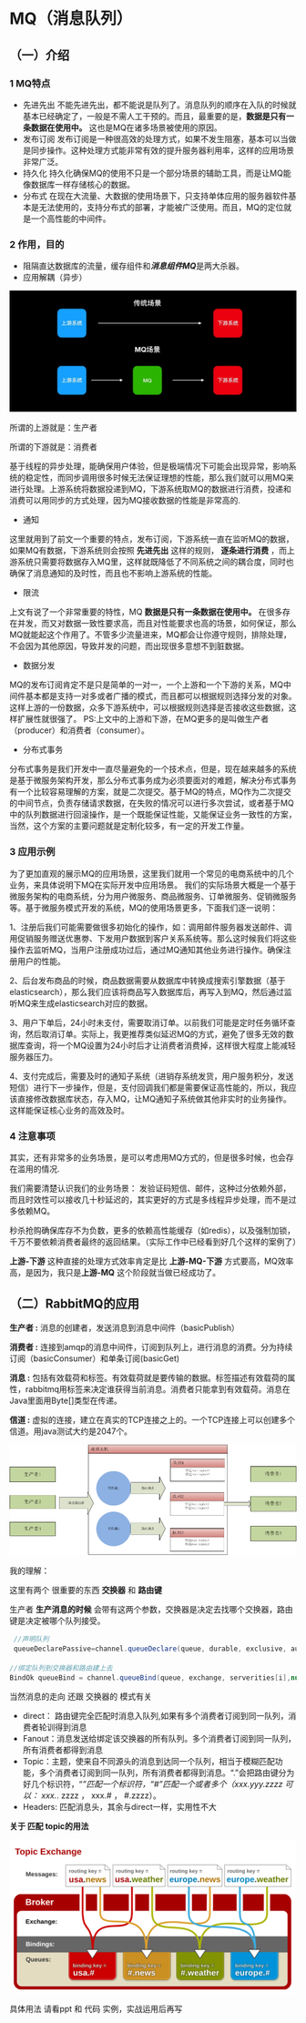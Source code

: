 # MQ（消息队列）

## （一）介绍

### 1 MQ特点

- 先进先出
  不能先进先出，都不能说是队列了。消息队列的顺序在入队的时候就基本已经确定了，一般是不需人工干预的。而且，最重要的是，**数据是只有一条数据在使用中。** 这也是MQ在诸多场景被使用的原因。
- 发布订阅
  发布订阅是一种很高效的处理方式，如果不发生阻塞，基本可以当做是同步操作。这种处理方式能非常有效的提升服务器利用率，这样的应用场景非常广泛。
- 持久化
  持久化确保MQ的使用不只是一个部分场景的辅助工具，而是让MQ能像数据库一样存储核心的数据。
- 分布式
  在现在大流量、大数据的使用场景下，只支持单体应用的服务器软件基本是无法使用的，支持分布式的部署，才能被广泛使用。而且，MQ的定位就是一个高性能的中间件。

### 2 作用，目的

* 阻隔直达数据库的流量，缓存组件和***消息组件MQ***是两大杀器。 
* 应用解耦（异步）

![](img/解耦.jpg)

所谓的上游就是：生产者

所谓的下游就是：消费者	

基于线程的异步处理，能确保用户体验，但是极端情况下可能会出现异常，影响系统的稳定性，而同步调用很多时候无法保证理想的性能，那么我们就可以用MQ来进行处理。上游系统将数据投递到MQ，下游系统取MQ的数据进行消费，投递和消费可以用同步的方式处理，因为MQ接收数据的性能是非常高的.

* 通知

这里就用到了前文一个重要的特点，发布订阅，下游系统一直在监听MQ的数据，如果MQ有数据，下游系统则会按照 **先进先出** 这样的规则， **逐条进行消费** ，而上游系统只需要将数据存入MQ里，这样就既降低了不同系统之间的耦合度，同时也确保了消息通知的及时性，而且也不影响上游系统的性能。

* 限流

上文有说了一个非常重要的特性，MQ **数据是只有一条数据在使用中。** 在很多存在并发，而又对数据一致性要求高，而且对性能要求也高的场景，如何保证，那么MQ就能起这个作用了。不管多少流量进来，MQ都会让你遵守规则，排除处理，不会因为其他原因，导致并发的问题，而出现很多意想不到脏数据。

* 数据分发

MQ的发布订阅肯定不是只是简单的一对一，一个上游和一个下游的关系，MQ中间件基本都是支持一对多或者广播的模式，而且都可以根据规则选择分发的对象。这样上游的一份数据，众多下游系统中，可以根据规则选择是否接收这些数据，这样扩展性就很强了。
PS:上文中的上游和下游，在MQ更多的是叫做生产者（producer）和消费者（consumer）。

* 分布式事务

分布式事务是我们开发中一直尽量避免的一个技术点，但是，现在越来越多的系统是基于微服务架构开发，那么分布式事务成为必须要面对的难题，解决分布式事务有一个比较容易理解的方案，就是二次提交。基于MQ的特点，MQ作为二次提交的中间节点，负责存储请求数据，在失败的情况可以进行多次尝试，或者基于MQ中的队列数据进行回滚操作，是一个既能保证性能，又能保证业务一致性的方案，当然，这个方案的主要问题就是定制化较多，有一定的开发工作量。

### 3 应用示例

为了更加直观的展示MQ的应用场景，这里我们就用一个常见的电商系统中的几个业务，来具体说明下MQ在实际开发中应用场景。 我们的实际场景大概是一个基于微服务架构的电商系统，分为用户微服务、商品微服务、订单微服务、促销微服务等。基于微服务模式开发的系统，MQ的使用场景更多，下面我们逐一说明： 

1、注册后我们可能需要做很多初始化的操作，如：调用邮件服务器发送邮件、调用促销服务赠送优惠劵、下发用户数据到客户关系系统等。那么这时候我们将这些操作去监听MQ，当用户注册成功过后，通过MQ通知其他业务进行操作。确保注册用户的性能。

 2、后台发布商品的时候，商品数据需要从数据库中转换成搜索引擎数据（基于elasticsearch），那么我们应该将商品写入数据库后，再写入到MQ，然后通过监听MQ来生成elasticsearch对应的数据。 

3、用户下单后，24小时未支付，需要取消订单。以前我们可能是定时任务循环查询，然后取消订单。实际上，我更推荐类似延迟MQ的方式，避免了很多无效的数据库查询，将一个MQ设置为24小时后才让消费者消费掉，这样很大程度上能减轻服务器压力。

 4、支付完成后，需要及时的通知子系统（进销存系统发货，用户服务积分，发送短信）进行下一步操作，但是，支付回调我们都是需要保证高性能的，所以，我应该直接修改数据库状态，存入MQ，让MQ通知子系统做其他非实时的业务操作。这样能保证核心业务的高效及时。 

### 4 注意事项

其实，还有非常多的业务场景，是可以考虑用MQ方式的，但是很多时候，也会存在滥用的情况.

我们需要清楚认识我们的业务场景： 发验证码短信、邮件，这种过分依赖外部，而且时效性可以接收几十秒延迟的，其实更好的方式是多线程异步处理，而不是过多依赖MQ。 

秒杀抢购确保库存不为负数，更多的依赖高性能缓存（如redis），以及强制加锁，千万不要依赖消费者最终的返回结果。（实际工作中已经看到好几个这样的案例了）

**上游-下游** 这种直接的处理方式效率肯定是比 **上游-MQ-下游** 方式要高，MQ效率高，是因为，我只是**上游-MQ** 这个阶段就当做已经成功了。 



## （二）RabbitMQ的应用

**生产者 :** 消息的创建者，发送消息到消息中间件（basicPublish）

**消费者 :** 连接到amqp的消息中间件，订阅到队列上，进行消息的消费。分为持续订阅（basicConsumer）和单条订阅(basicGet)

**消息 :** 包括有效载荷和标签。有效载荷就是要传输的数据。标签描述有效载荷的属性，rabbitmq用标签来决定谁获得当前消息。消费者只能拿到有效载荷。消息在Java里面用Byte[]类型在传递。

**信道 :** 虚拟的连接，建立在真实的TCP连接之上的。一个TCP连接上可以创建多个信道。用java测试大约是2047个。

![](img/rabbitMQ组成.png)

我的理解：

这里有两个 很重要的东西 **交换器** 和 **路由键**

生产者 **生产消息的时候** 会带有这两个参数，交换器是决定去找哪个交换器，路由键是决定被哪个队列接受。

```java
 //声明队列
 queueDeclarePassive=channel.queueDeclare(queue, durable, exclusive, autoDelete, arguments);

//绑定队列到交换器和路由建上去
BindOk queueBind = channel.queueBind(queue, exchange, serverities[i],null);
```

当然消息的走向 还跟 交换器的 模式有关

* direct： 路由键完全匹配时消息入队列,如果有多个消费者订阅到同一队列，消费者轮训得到消息
* Fanout：消息发送给绑定该交换器的所有队列。多个消费者订阅到同一队列，所有消费者都得到消息
* Topic：主题，使来自不同源头的消息到达同一个队列，相当于模糊匹配功能，多个消费者订阅到同一队列，所有消费者都得到消息。“.”会把路由键分为好几个标识符，“*”匹配一个标识符，“#”匹配一个或者多个（xxx.yyy.zzzz 可以： xxx.*. zzzz ， xxx.# ， #.zzzz）。
* Headers: 匹配消息头，其余与direct一样，实用性不大

**关于 匹配 topic的用法**

![](img/topic.png)

具体用法 请看ppt 和 代码 实例，实战运用后再写